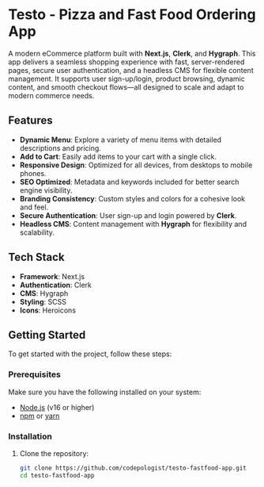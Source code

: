 # Testo - Pizza and Fast Food Ordering App

A modern eCommerce platform built with **Next.js**, **Clerk**, and **Hygraph**. This app delivers a seamless shopping experience with fast, server-rendered pages, secure user authentication, and a headless CMS for flexible content management. It supports user sign-up/login, product browsing, dynamic content, and smooth checkout flows—all designed to scale and adapt to modern commerce needs.

## Features

- **Dynamic Menu**: Explore a variety of menu items with detailed descriptions and pricing.
- **Add to Cart**: Easily add items to your cart with a single click.
- **Responsive Design**: Optimized for all devices, from desktops to mobile phones.
- **SEO Optimized**: Metadata and keywords included for better search engine visibility.
- **Branding Consistency**: Custom styles and colors for a cohesive look and feel.
- **Secure Authentication**: User sign-up and login powered by **Clerk**.
- **Headless CMS**: Content management with **Hygraph** for flexibility and scalability.

## Tech Stack

- **Framework**: Next.js
- **Authentication**: Clerk
- **CMS**: Hygraph
- **Styling**: SCSS
- **Icons**: Heroicons

## Getting Started

To get started with the project, follow these steps:

### Prerequisites

Make sure you have the following installed on your system:

- [Node.js](https://nodejs.org/) (v16 or higher)
- [npm](https://www.npmjs.com/) or [yarn](https://yarnpkg.com/)

### Installation

1. Clone the repository:

   ```bash
   git clone https://github.com/codepologist/testo-fastfood-app.git
   cd testo-fastfood-app
   ```
